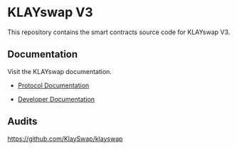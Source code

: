 # KLAYswap V3

This repository contains the smart contracts source code for KLAYswap V3.

## Documentation

Visit the KLAYswap documentation.

- [Protocol Documentation](https://docs-new.klayswap.com/)

- [Developer Documentation](https://docs-new.klayswap.com/developers/contract)

## Audits
https://github.com/KlaySwap/klayswap